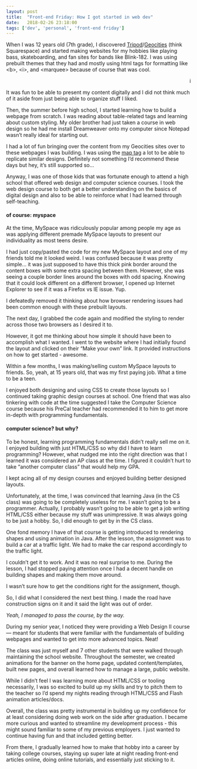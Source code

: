 ```yaml
---
layout: post
title:  "Front-end Friday: How I got started in web dev"
date:   2018-02-26 23:18:00
tags: ['dev', 'personal', 'front-end friday']
---
```


When I was 12 years old (7th grade), I discovered <a href="http://www.tripod.lycos.com/" rel="noopener" target="_blank">Tripod</a>/<a href="https://mashable.com/2009/04/23/geocities-shutdown/" rel="noopener" target="_blank">Geocities</a> (think Squarespace) and started making websites for my hobbies like playing bass, skateboarding, and fan sites for bands like Blink-182. I was using prebuilt themes that they had and mostly using html tags for formatting like <span class="code-inline">&lt;b&gt;</span>, <span class="code-inline">&lt;i&gt;</span>, and <span class="code-inline">&lt;marquee&gt;</span> because of course that was cool. 

<marquee direction="left" behavior="slide">it's still cool, right?</marquee>

It was fun to be able to present my content digitally and I did not think much of it aside from just being able to organize stuff I liked.

Then, the summer before high school, I started learning how to build a webpage from scratch. I was reading about table-related tags and learning about custom styling. My older brother had just taken a course in web design so he had me install Dreamweaver onto my computer since Notepad wasn’t really ideal for starting out.

I had a lot of fun bringing over the content from my Geocities sites over to these webpages I was building. I was using the <a href="https://developer.mozilla.org/en-US/docs/Web/HTML/Element/map" rel="noopener" target="_blank">map tag</a> a lot to be able to replicate similar designs. Definitely not something I’d recommend these days but hey, it’s still supported so...

Anyway, I was one of those kids that was fortunate enough to attend a high school that offered web design and computer science courses. I took the web design course to both get a better understanding on the basics of digital design and also to be able to reinforce what I had learned through self-teaching. 

#### of course: myspace

At the time, MySpace was ridiculously popular among people my age as was applying different premade MySpace layouts to present our individuality as most teens desire.

I had just copy/pasted the code for my new MySpace layout and one of my friends told me it looked weird. I was confused because it was pretty simple… it was just supposed to have this thick pink border around the content boxes with some extra spacing between them. However, she was seeing a couple border lines around the boxes with odd spacing. Knowing that it could look different on a different browser, I opened up Internet Explorer to see if it was a Firefox vs IE issue. Yup.

I defeatedly removed it thinking about how browser rendering issues had been common enough with these prebuilt layouts. 

The next day, I grabbed the code again and modified the styling to render across those two browsers as I desired it to. 

However, it got me thinking about how simple it should have been to accomplish what I wanted. I went to the website where I had initially found the layout and clicked on their “Make your own” link. It provided instructions on how to get started - awesome. 

Within a few months, I was making/selling custom MySpace layouts to friends. So, yeah, at 15 years old, that was my first paying job. What a time to be a teen.

I enjoyed both designing and using CSS to create those layouts so I continued taking graphic design courses at school. One friend that was also tinkering with code at the time suggested I take the Computer Science course because his PreCal teacher had recommended it to him to get more in-depth with programming fundamentals.

#### computer science? but why?

To be honest, learning programming fundamentals didn’t really sell me on it. I enjoyed building with just HTML/CSS so why did I have to learn programming? However, what nudged me into the right direction was that I learned it was considered an AP class at the time. I figured it couldn’t hurt to take “another computer class” that would help my GPA.

I kept acing all of my design courses and enjoyed building better designed layouts.

Unfortunately, at the time, I was convinced that learning Java (in the CS class) was going to be completely useless for me. I wasn’t going to be a programmer. Actually, I probably wasn’t going to be able to get a job writing HTML/CSS either because my stuff was unimpressive. It was always going to be just a hobby. So, I did enough to get by in the CS class. 

One fond memory I have of that course is getting introduced to rendering shapes and using animation in Java. After the lesson, the assignment was to build a car at a traffic light. We had to make the car respond accordingly to the traffic light. 

I couldn’t get it to work. And it was no real surprise to me. During the lesson, I had stopped paying attention once I had a decent handle on building shapes and making them move around. 

I wasn’t sure how to get the conditions right for the assignment, though.

So, I did what I considered the next best thing. I made the road have construction signs on it and it said the light was out of order.

_Yeah, I managed to pass the course, by the way._

During my senior year, I noticed they were providing a Web Design II course — meant for students that were familiar with the fundamentals of building webpages and wanted to get into more advanced topics. Neat! 

The class was just myself and 7 other students that were walked through maintaining the school website. Throughout the semester, we created animations for the banner on the home page, updated content/templates, built new pages, and overall learned how to manage a large, public website.

While I didn’t feel I was learning more about HTML/CSS or tooling necessarily, I was so excited to build up my skills and try to pitch them to the teacher so I’d spend my nights reading through HTML/CSS and Flash animation articles/docs. 

Overall, the class was pretty instrumental in building up my confidence for at least considering doing web work on the side after graduation. I became more curious and wanted to streamline my development process - this might sound familiar to some of my previous employers. I just wanted to continue having fun and that included getting better.

From there, I gradually learned how to make that hobby into a career by taking college courses, staying up super late at night reading front-end articles online, doing online tutorials, and essentially just sticking to it. 